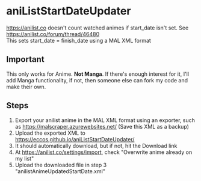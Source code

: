 # aniListStartDateUpdater
https://anilist.co doesn't count watched animes if start_date isn't set. See https://anilist.co/forum/thread/46480  
This sets start_date = finish_date using a MAL XML format

## Important
This only works for Anime. **Not Manga**. If there's enough interest for it, I'll add Manga functionality, if not, then someone else can fork my code and make their own.

## Steps
1. Export your anilist anime in the MAL XML format using an exporter, such as https://malscraper.azurewebsites.net/ (Save this XML as a backup)
2. Upload the exported XML to https://eccos.github.io/aniListStartDateUpdater/
3. It should automatically download, but if not, hit the Download link
4. At https://anilist.co/settings/import, check "Overwrite anime already on my list"
5. Upload the downloaded file in step 3 "anilistAnimeUpdatedStartDate.xml"
